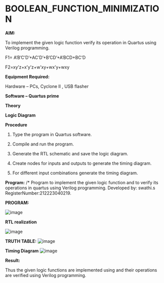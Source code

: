 # BOOLEAN_FUNCTION_MINIMIZATION

**AIM:**

To implement the given logic function verify its operation in Quartus using Verilog programming.

F1= A’B’C’D’+AC’D’+B’CD’+A’BCD+BC’D 

F2=xy’z+x’y’z+w’xy+wx’y+wxy

**Equipment Required:**

Hardware – PCs, Cyclone II , USB flasher

**Software – Quartus prime**

**Theory**

**Logic Diagram**

**Procedure**

1.	Type the program in Quartus software.

2.	Compile and run the program.

3.	Generate the RTL schematic and save the logic diagram.

4.	Create nodes for inputs and outputs to generate the timing diagram.

5.	For different input combinations generate the timing diagram.


**Program:**
/* Program to implement the given logic function and to verify its operations in quartus using Verilog programming. 
Developed by: swathi.s
RegisterNumber:212223040219.

**PROGRAM:**

![image](https://github.com/swathisiva212/BOOLEAN_FUNCTION_MINIMIZATION/assets/155249892/dbc7b50c-b825-4ff8-a78e-aed563e89f19)

**RTL realization**

![image](https://github.com/swathisiva212/BOOLEAN_FUNCTION_MINIMIZATION/assets/155249892/c74bc53a-306c-44a8-b2f3-d5c0bf2b024e)



**TRUTH TABLE:**
![image](https://github.com/swathisiva212/BOOLEAN_FUNCTION_MINIMIZATION/assets/155249892/43721346-360a-4fe6-98cf-5cea3ed0ea84)


**Timing Diagram**
![image](https://github.com/swathisiva212/BOOLEAN_FUNCTION_MINIMIZATION/assets/155249892/cdcc13f2-3e77-4d53-94e9-eeee7c60b40f)

**Result:**

Thus the given logic functions are implemented using and their operations are verified using Verilog programming.

